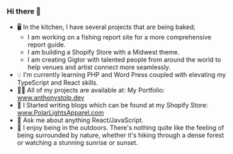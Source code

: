 ### Hi there 👋

- :desktop_computer: In the kitchen, I have several projects that are being baked;
      <ul>
            <li>I am working on a fishing report site for a more comprehensive report guide.</li>
            <li>I am building a Shopify Store with a Midwest theme.</li>
            <li>I am creating Gigtor with talented people from around the world to help venues and artist connect more seamlessly.</li>
      </ul>
- :bulb: I’m currently learning PHP and Word Press coupled with elevating my TypeScript and React skills.
- :man_technologist: All of my projects are available at: My Portfolio: www.anthonystolp.dev
- :memo: I Started writing blogs which can be found at my Shopify Store: www.PolarLightsApparel.com
- :speech_balloon: Ask me about anything React/JavaScript.
- :evergreen_tree: I enjoy being in the outdoors. There's nothing quite like the feeling of being surrounded by nature, whether it's hiking through a dense forest or watching a stunning sunrise or sunset.
